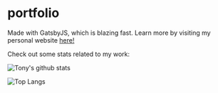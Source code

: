 # portfolio

Made with GatsbyJS, which is blazing fast.
Learn more by visiting my personal website [here!](https://tonyxyang.com)

Check out some stats related to my work:

![Tony's github stats](https://github-readme-stats.vercel.app/api?username=tyang98&count_private=true&show_icons=true&hide=stars)

![Top Langs](https://github-readme-stats.vercel.app/api/top-langs/?username=tyang98&layout=compact)
